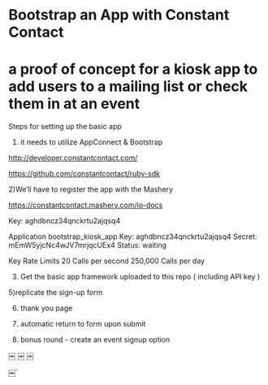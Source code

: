 Bootstrap an App with Constant Contact 
==========
a proof of concept for a kiosk app to add users to a mailing list or check them in at an event 
==========
Steps for setting up the basic app 

1) it needs to utilize AppConnect & Bootstrap

 http://developer.constantcontact.com/
 
 https://github.com/constantcontact/ruby-sdk

2)We’ll have to register the app with the Mashery 

https://constantcontact.mashery.com/io-docs
 
Key: aghdbncz34qnckrtu2ajqsq4

Application
bootstrap_kiosk_app
Key: aghdbncz34qnckrtu2ajqsq4 
Secret: mEmW5yjcNc4wJV7mrjqcUEx4 
Status: waiting 

Key Rate Limits
20	Calls per second
250,000	Calls per day


3) Get the basic app framework uploaded to this repo ( including API key ) 


5)replicate the sign-up form 

6) thank you page 

7) automatic return to form upon submit 

8) bonus round - create an event signup option



￼
￼
￼

￼`


